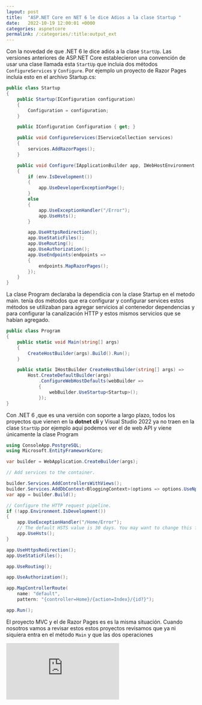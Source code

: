 ```yaml
---
layout: post
title:  "ASP.NET Core en NET 6 le dice Adios a la clase Startup "
date:   2022-10-19 12:00:01 +0000
categories: aspnetcore
permalink: /:categories/:title:output_ext
---
```


Con la novedad de que .NET 6 le dice adiós a la clase `StartUp`. Las versiones anteriores de ASP.NET Core establecieron una convención de usar una clase llamada esta `StartUp`  que incluia dos métodos `ConfigureServices` y `Configure`. Por ejemplo un proyecto de Razor Pages incluia esto en el archivo Startup.cs:

```cs
public class Startup
{
    public Startup(IConfiguration configuration)
    {
        Configuration = configuration;
    }

    public IConfiguration Configuration { get; }

    public void ConfigureServices(IServiceCollection services)
    {
        services.AddRazorPages();
    }

    public void Configure(IApplicationBuilder app, IWebHostEnvironment env)
    {
        if (env.IsDevelopment())
        {
            app.UseDeveloperExceptionPage();
        }
        else
        {
            app.UseExceptionHandler("/Error");
            app.UseHsts();
        }

        app.UseHttpsRedirection();
        app.UseStaticFiles();
        app.UseRouting();
        app.UseAuthorization();
        app.UseEndpoints(endpoints =>
        {
            endpoints.MapRazorPages();
        });
    }
}
```

La clase Program declaraba la dependicia con la clase Startup en el metodo main.
 tenía dos métodos que era configurar y configurar services estos métodos se utilizaban para agregar servicios al contenedor dependencias y para configurar la canalización HTTP y estos mismos servicios que se habían agregado.

```cs
public class Program
{
    public static void Main(string[] args)
    {
        CreateHostBuilder(args).Build().Run();
    }

    public static IHostBuilder CreateHostBuilder(string[] args) =>
        Host.CreateDefaultBuilder(args)
            .ConfigureWebHostDefaults(webBuilder =>
            {
                webBuilder.UseStartup<Startup>();
            });
}
```

Con .NET 6 ,que es una versión con soporte a largo plazo, todos los proyectos que vienen en la **dotnet cli** y Visual Studio 2022 ya no traen en la clase `StartUp`  por ejemplo aquí podemos ver el de web API y viene únicamente la clase Program

```CS
using ConsoleApp.PostgreSQL;
using Microsoft.EntityFrameworkCore;

var builder = WebApplication.CreateBuilder(args);

// Add services to the container.

builder.Services.AddControllersWithViews();
builder.Services.AddDbContext<BloggingContext>(options => options.UseNpgsql(builder.Configuration.GetConnectionString("BloggingContext")));
var app = builder.Build();

// Configure the HTTP request pipeline.
if (!app.Environment.IsDevelopment())
{
    app.UseExceptionHandler("/Home/Error");
    // The default HSTS value is 30 days. You may want to change this for production scenarios, see https://aka.ms/aspnetcore-hsts.
    app.UseHsts();
}

app.UseHttpsRedirection();
app.UseStaticFiles();

app.UseRouting();

app.UseAuthorization();

app.MapControllerRoute(
    name: "default",
    pattern: "{controller=Home}/{action=Index}/{id?}");

app.Run();

```
El proyecto MVC y el de Razor Pages es es la misma situación. 
Cuando nosotros vamos a revisar estos estos proyectos revisamos que ya ni siquiera entra en el método `Main` y que las dos operaciones



<div class="video-responsive">
<iframe loading="lazy" src="https://www.youtube.com/embed/_gIa4v2c5IQ" frameborder="0" allow="accelerometer; autoplay; encrypted-media; gyroscope; picture-in-picture" allowfullscreen></iframe>
</div>
